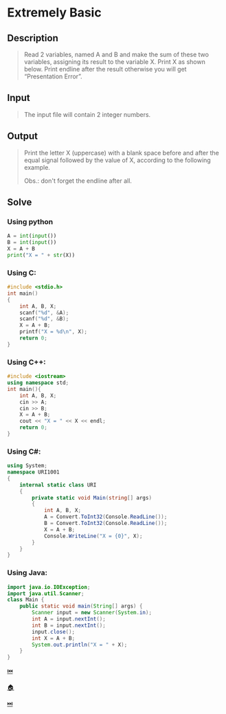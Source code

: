 # Extremely Basic

## Description

> Read 2 variables, named A and B and make the sum of these two variables, assigning its result to the variable X. Print X as shown below. Print endline after the result otherwise you will get “Presentation Error”.

## Input

> The input file will contain 2 integer numbers.

## Output

> Print the letter X (uppercase) with a blank space before and after the equal signal followed by the value of X, according to the following example.
>
> Obs.: don't forget the endline after all.

## Solve

### Using python

```python
A = int(input())
B = int(input())
X = A + B
print("X = " + str(X))
```

### Using C:

```c
#include <stdio.h>
int main()
{
    int A, B, X;
    scanf("%d", &A);
    scanf("%d", &B);
    X = A + B;
    printf("X = %d\n", X);
    return 0;
}
```

### Using C++:

```c++
#include <iostream>
using namespace std;
int main(){
    int A, B, X;
    cin >> A;
    cin >> B;
    X = A + B;
    cout << "X = " << X << endl;
    return 0;
}
```

### Using C#:

```c#
using System;
namespace URI1001
{
    internal static class URI
    {
        private static void Main(string[] args)
        {
            int A, B, X;
            A = Convert.ToInt32(Console.ReadLine());
            B = Convert.ToInt32(Console.ReadLine());
            X = A + B;
            Console.WriteLine("X = {0}", X);
        }
    }
}
```

### Using Java:

```java
import java.io.IOException;
import java.util.Scanner;
class Main {
    public static void main(String[] args) {
        Scanner input = new Scanner(System.in);
        int A = input.nextInt();
        int B = input.nextInt();
        input.close();
        int X = A + B;
        System.out.println("X = " + X);
    }
}
```

[⏮️](/URI_1001/URI_1001.md)

[🏠](/README.md)

[⏭️](/URI_1002/URI_1002.md)
